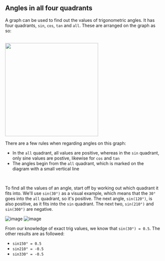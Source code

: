 ## Angles in all four quadrants

A graph can be used to find out the values of trigonometric angles. It has four quadrants, ```sin```, ```cos```, ```tan``` and ```all```. These are arranged on the graph as so:

<br>

<img src="https://user-images.githubusercontent.com/90699946/151876787-fa4c3692-4fc8-4210-8a3b-ff8135303377.png" width="300">

<br>

There are a few rules when regarding angles on this graph:
- In the ```all``` quadrant, all values are positive, whereas in the ```sin``` quadrant, only sine values are postive, likewise for ```cos``` and ```tan```
- The angles begin from the ```all``` quadrant, which is marked on the diagram with a small vertical line

<br>

To find all the values of an angle, start off by working out which quadrant it fits into. We'll use ```sin(30°)``` as a visual example, which means that the ```30°``` goes into the ```all``` quadrant, so it's positive. The next angle, ```sin(120°)```, is also positive, as it fits into the ```sin``` quadrant. The next two, ```sin(210°)``` and ```sin(300°)``` are negative.

![image](https://user-images.githubusercontent.com/90699946/151878175-d35d33c4-972e-4443-a826-4ae93d52d329.png) 
![image](https://user-images.githubusercontent.com/90699946/151878217-4394cf46-9b5a-4202-b4a1-9d4d21bff6ce.png)

From our knowledge of exact trig values, we know that ```sin(30°) = 0.5```. The other results are as followed: 
- ```sin150° = 0.5```
- ```sin210° = -0.5```
- ```sin330° = -0.5```

